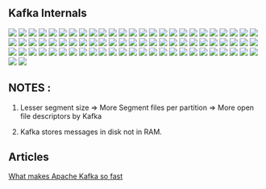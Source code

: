 ## Kafka Internals
   
![](./resources/o1.png)
![](./resources/o2.png)
![](./resources/o3.png)
![](./resources/o4.png)
![](./resources/o5.png)
![](./resources/o6.png)
![](./resources/o7.png)
![](./resources/o8.png)
![](./resources/o9.png)
![](./resources/o10.png)
![](./resources/o11.png)
![](./resources/o12.png)
![](./resources/o13.png)
![](./resources/o14.png)
![](./resources/o15.png)
![](./resources/o16.png)
![](./resources/o17.png)
![](./resources/o18.png)
![](./resources/o19.png)
![](./resources/o20.png)
![](./resources/o21.png)
![](./resources/o22.png)
![](./resources/o23.png)
![](./resources/o24.png)
![](./resources/o25.png)
![](./resources/o26.png)
![](./resources/o27.png)
![](./resources/o28.png)
![](./resources/o29.png)
![](./resources/o30.png)
![](./resources/o31.png)
![](./resources/o32.png)
![](./resources/o33.png)
![](./resources/o34.png)
![](./resources/o35.png)
![](./resources/o36.png)
![](./resources/o37.png)
![](./resources/o38.png)
![](./resources/o39.png)
![](./resources/o40.png)
![](./resources/o41.png)
![](./resources/o42.png)
![](./resources/o43.png)
![](./resources/o44.png)
![](./resources/o45.png)
![](./resources/o46-0.png)
![](./resources/o46.png)
![](./resources/o47.png)
![](./resources/o48.png)
![](./resources/o49.png)
![](./resources/o50.png)
![](./resources/o51.png)
![](./resources/o52.png)
![](./resources/o53.png)
![](./resources/o54.png)
![](./resources/o55.png)
![](./resources/o56.png)
![](./resources/o57.png)
![](./resources/o58.png)
![](./resources/o59.png)
![](./resources/o60.png)
![](./resources/o61.png)
![](./resources/o62.png)
![](./resources/o63.png)
![](./resources/o64.png)
![](./resources/o65.png)
![](./resources/o66.png)
![](./resources/o67.png)
![](./resources/o68.png)
![](./resources/o69.png)
![](./resources/o70.png)
![](./resources/o71.png)
![](./resources/o72.png)
![](./resources/o73.png)
![](./resources/o74.png)
![](./resources/o75.png)
![](./resources/o76.png)

## NOTES :

1) Lesser segment size => More Segment files per partition => More open file descriptors by Kafka

2) Kafka stores messages in disk not in RAM.

## Articles

[What makes Apache Kafka so fast](https://www.freecodecamp.org/news/what-makes-apache-kafka-so-fast-a8d4f94ab145/)